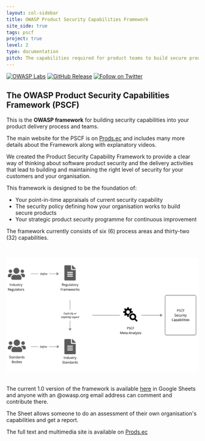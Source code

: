 ```yaml
---
layout: col-sidebar
title: OWASP Product Security Capabilities Framework
site_side: true
tags: pscf
project: true
level: 2
type: documentation
pitch: The capabilities required for product teams to build secure products in a secure manner.
---
```

[![OWASP Labs](https://img.shields.io/badge/owasp-lab%20project-yellow)](https://owasp.org/other_projects/)
[![GitHub Release](https://img.shields.io/github/release/OWASP/PSCF)](https://github.com/OWASP/PSCF/releases)
[![Follow on Twitter](https://img.shields.io/twitter/follow/owasppscf.svg?logo=twitter)](https://twitter.com/owasppscf)

## The OWASP Product Security Capabilities Framework (PSCF) 
This is the **OWASP framework** for building security capabilities into your product delivery process and teams. 

The main website for the PSCF is on [Prods.ec](https://prods.ec/) and includes many more details about the Framework along with explanatory videos.

We created the Product Security Capability Framework to provide a clear way of thinking about software product security and the delivery activities that lead to building and maintaining the right level of security for your customers and your organisation.

This framework is designed to be the foundation of:

 - Your point-in-time appraisals of current security capability
 - The security policy defining how your organisation works to build secure products
 - Your strategic product security programme for continuous improvement

The framework currently consists of six (6) process areas and thirty-two (32) capabilities. 

<br>

[![PSCF ](assets/images/pscf-meta-analysis.png)](https://prods.ec/)
<br>
<br>


The current 1.0 version of the framework is available [here](https://docs.google.com/spreadsheets/d/1GiQSePaFkY-wFj3RP3VUkZA81Pqzyhn9x78fSL2OTk8/edit#gid=0) in Google Sheets and anyone with an @owasp.org email address can comment and contribute there.

The Sheet allows someone to do an assessment of their own organisation's capabilities and get a report. 

The full text and multimedia site is available on [Prods.ec](https://prods.ec/)

